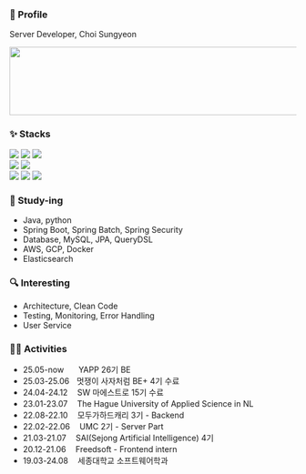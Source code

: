 ### 👋 Profile 

 Server Developer, Choi Sungyeon

 <a href="https://github.com/devxb/gitanimals">
  <img src="https://render.gitanimals.org/lines/tjddus528?pet-id=1" width="1000" height="120"/>
</a>
 

### ✨ Stacks 
<div>
 <img src="https://img.shields.io/badge/java-007396?style=for-the-badge&logo=java&logoColor=white">
 <img src="https://img.shields.io/badge/python-3776AB?style=for-the-badge&logo=python&logoColor=white">
 <img src="https://img.shields.io/badge/c++-00599C?style=for-the-badge&logo=c%2B%2B&logoColor=white">
 <br>
 <img src="https://img.shields.io/badge/springboot-6DB33F?style=for-the-badge&logo=springboot&logoColor=white">
 <img src="https://img.shields.io/badge/mysql-4479A1?style=for-the-badge&logo=mysql&logoColor=white">
 <br>
 <img src="https://img.shields.io/badge/react-61DAFB?style=for-the-badge&logo=react&logoColor=black">
 <img src="https://img.shields.io/badge/git-F05032?style=for-the-badge&logo=git&logoColor=white">
 <img src="https://img.shields.io/badge/amazonaws-232F3E?style=for-the-badge&logo=amazonaws&logoColor=white">
</div>

### 🌱 Study-ing 
 - Java, python
 - Spring Boot, Spring Batch, Spring Security
 - Database, MySQL, JPA, QueryDSL
 - AWS, GCP, Docker
 - Elasticsearch

### 🔍 Interesting 
- Architecture, Clean Code
- Testing, Monitoring, Error Handling
- User Service

### 🏋🏻 Activities 
- 25.05-nowㅤㅤYAPP 26기 BE
- 25.03-25.06ㅤ멋쟁이 사자처럼 BE+ 4기 수료
- 24.04-24.12ㅤ SW 마에스트로 15기 수료
- 23.01-23.07ㅤ The Hague University of Applied Science in NL
- 22.08-22.10ㅤ 모두가하드캐리 3기 - Backend
- 22.02-22.06ㅤ UMC 2기 - Server Part
- 21.03-21.07ㅤ SAI(Sejong Artificial Intelligence) 4기
- 20.12-21.06 ㅤFreedsoft - Frontend intern
- 19.03-24.08ㅤ 세종대학교 소프트웨어학과
<!--
**tjddus528/tjddus528** is a ✨ _special_ ✨ repository because its `README.md` (this file) appears on your GitHub profile.

Here are some ideas to get you started:

- 🔭 I’m currently working on ...
- 🌱 I’m currently learning ...
- 👯 I’m looking to collaborate on ...
- 🤔 I’m looking for help with ...
- 💬 Ask me about ...
- 📫 How to reach me: ...
- 😄 Pronouns: ...
- ⚡ Fun fact: ...
-->
